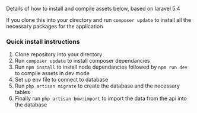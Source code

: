 
Details of how to install and compile assets below, based on laravel 5.4

If you clone this into your directory and run `composer update` to install all the necessary packages for the application

### Quick install instructions
1. Clone repository into your directory
2. Run `composer update` to install composer dependancies
3. Run `npm install` to install node dependancies followed by `npm run dev` to compile assets in dev mode
4. Set up env file to connect to database
5. Run `php artisan migrate` to create the database and the necessary tables
6. Finally run `php artisan bmw:import` to import the data from the api into the database


